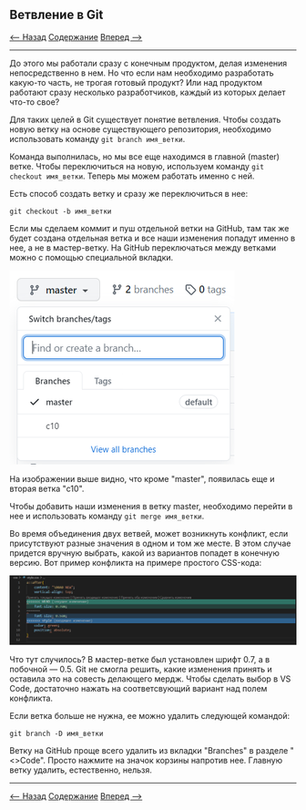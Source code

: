## Ветвление в Git

[<-- Назад](./9_Work_with_Git_and_GithHub.md)
[Содержание](./readme.md)
[Вперед -->](./11_Other_Commands.md)

---

До этого мы работали сразу с конечным продуктом, делая изменения непосредственно в нем. Но что если нам необходимо разработать какую-то часть, не трогая готовый продукт? Или над продуктом работают сразу несколько разработчиков, каждый из которых делает что-то свое? 

Для таких целей в Git существует понятие ветвления. Чтобы создать новую ветку на основе существующего репозитория, необходимо использовать команду `git branch имя_ветки`.

Команда выполнилась, но мы все еще находимся в главной (master) ветке. Чтобы переключиться на новую, используем команду `git checkout имя_ветки`. Теперь мы можем работать именно с ней. 

Есть способ создать ветку и сразу же переключиться в нее:

```
git checkout -b имя_ветки
```

Если мы сделаем коммит и пуш отдельной ветки на GitHub, там так же будет создана отдельная ветка и все наши изменения попадут именно в нее, а не в мастер-ветку. На GitHub переключаться между ветками можно с помощью специальной вкладки.

![SelectBranch](./assets/Branches/SelectBranch.png)

На изображении выше видно, что кроме "master", появилась еще и вторая ветка "c10".

Чтобы добавить наши изменения в ветку master, необходимо перейти в нее и использовать команду `git merge имя_ветки`. 

Во время объединения двух ветвей, может возникнуть конфликт, если присутствуют разные значения в одном и том же месте. В этом случае придется вручную выбрать, какой из вариантов попадет в конечную версию. Вот пример конфликта на примере простого CSS-кода:

![Conflict](./assets/Branches/Conflict.png)

Что тут случилось? В мастер-ветке был установлен шрифт 0.7, а в побочной — 0.5. Git не смогла решить, какие изменения принять и оставила это на совесть делающего мердж. Чтобы сделать выбор в VS Code, достаточно нажать на соответсвующий вариант над полем конфликта. 

Если ветка больше не нужна, ее можно удалить следующей командой:

```
git branch -D имя_ветки
```
Ветку на GitHub проще всего удалить из вкладки "Branches" в разделе "<>Code". Просто нажмите на значок корзины напротив нее. Главную ветку удалить, естественно, нельзя. 

---
[<-- Назад](./9_Work_with_Git_and_GithHub.md)
[Содержание](./readme.md)
[Вперед -->](./11_Other_Commands.md)
